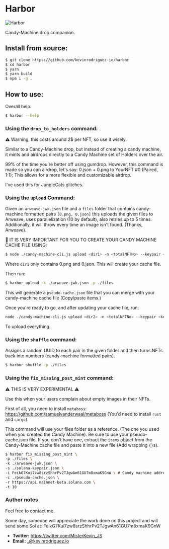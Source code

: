 # Harbor

![Harbor](https://images.unsplash.com/photo-1589663639452-aa4f4b6331bc?ixid=MnwxMjA3fDB8MHxwaG90by1wYWdlfHx8fGVufDB8fHx8&ixlib=rb-1.2.1&auto=format&fit=crop&h=300&w=1000&q=80)

Candy-Machine drop companion.

## Install from source:

```bash
$ git clone https://github.com/kevinrodriguez-io/harbor
$ cd harbor
$ yarn
$ yarn build
$ npm i -g .
```

## How to use:

Overall help:

```bash
$ harbor --help
```

### Using the `drop_to_holders` command:

⚠️ Warning, this costs around 2$ per NFT, so use it wisely.

Similar to a Candy-Machine drop, but instead of creating a candy machine,
it mints and airdrops directly to a Candy Machine set of Holders over the air.

99% of the time you're better off using gumdrop. However, this command is made
so you can airdrop, let's say: 0.json + 0.png to YourNFT #0 (Paired, 1:1); This
allows for a more flexible and customizable airdrop.

I've used this for JungleCats glitches.

### Using the `upload` Command:

Given an `arweave-jwk.json` file and a `files` folder that contains candy-machine
formatted pairs `[0.png, 0.json]` this uploads the given files to Arweave, uses
parallelization (10 by default), also retries up to 5 times. Additionally, it
will throw every time an image isn't found. (Thanks, Arweave).

🚨 IT IS VERY IMPORTANT FOR YOU TO CREATE YOUR CANDY
MACHINE CACHE FILE USING: 

```bash
$ node ./candy-machine-cli.js upload <dir1> -n <totalNFTNo> --keypair <keypair> --env <env>
```

Where `dir1` only contains 0.png and 0.json. This will create your cache file.

Then run:

```bash
$ harbor upload -k ./arweave-jwk.json -p ./files
```

This will generate a `pseudo-cache.json` file that you can merge with your
candy-machine cache file (Copy/paste items.)

Once you're ready to go, and after updating your cache file, run:

```bash
node ./candy-machine-cli.js upload <dir2> -n <totalNFTNo> --keypair <keypair> --env <env>
```

To upload everything.


### Using the `shuffle` command:

Assigns a random UUID to each pair in the given folder and then turns NFTs back
into numbers (candy-machine formatted pairs).

```bash
$ harbor shuffle -p ./files
```

### Using the `fix_missing_post_mint` command:

⚠️ THIS IS VERY EXPERIMENTAL ⚠️

Use this when your users complain about empty images in their NFTs.

First of all, you need to install `metaboss`: https://github.com/samuelvanderwaal/metaboss (You'd need to install `rust` and `cargo`).

This command will use your files folder as a reference. (The one you used when you created the Candy Machine).
Be sure to use your pseudo-cache.json file. If you don't have one, extract the `items` object from
the Candy-Machine cache file and paste it into a new file (Add wrapping `{}`s).

```bash
$ harbor fix_missing_post_mint \
-p ./files \
-k ./arweave-jwk.json \
-s ./solana-keypair.json \
-i FeikG7Kui7zw8srzShhrPv2TJgwAn61GU7m8xmaK9GnW \ # Candy machine address
-c ./pseudo-cache.json \
-r https://api.mainnet-beta.solana.com \
-t 10
```

### Author notes

Feel free to contact me.

Some day, someone will appreciate the work done on this project and will send some Sol at:
FeikG7Kui7zw8srzShhrPv2TJgwAn61GU7m8xmaK9GnW

- **Twitter:** https://twitter.com/MisterKevin_JS
- **Email:** _@kevinrodriguez.io

